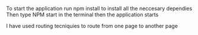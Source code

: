 To start the application run npm install to install all the neccesary dependies 
Then type NPM start in the terminal then the application starts 


I have used routing tecniquies to route from one page to another page